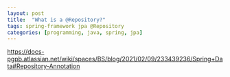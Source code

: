 ```yaml
---
layout: post
title:  "What is a @Repository?"
tags: spring-framework jpa @Repository
categories: [programming, java, spring, jpa]
---
```


https://docs-pgpb.atlassian.net/wiki/spaces/BS/blog/2021/02/09/233439236/Spring+Data#Repository-Annotation
